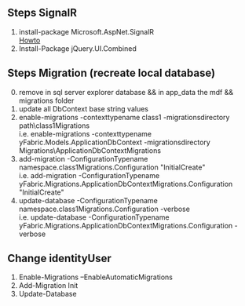 ﻿Steps SignalR
---------------
1. install-package Microsoft.AspNet.SignalR  
    [Howto](http://www.asp.net/signalr/overview/getting-started/tutorial-getting-started-with-signalr)
2. Install-Package jQuery.UI.Combined

Steps Migration (recreate local database)
---------------
0. remove in sql server explorer database && in app_data the mdf && migrations folder
1. update all DbContext base string values
2. enable-migrations -contexttypename class1 -migrationsdirectory path\class1Migrations   
   i.e. enable-migrations -contexttypename yFabric.Models.ApplicationDbContext -migrationsdirectory Migrations\ApplicationDbContextMigrations
3. add-migration -ConfigurationTypename namespace.class1Migrations.Configuration "InitialCreate"   
   i.e. add-migration -ConfigurationTypename yFabric.Migrations.ApplicationDbContextMigrations.Configuration "InitialCreate"
4. update-database  -ConfigurationTypename namespace.class1Migrations.Configuration -verbose   
   i.e. update-database  -ConfigurationTypename yFabric.Migrations.ApplicationDbContextMigrations.Configuration -verbose

Change identityUser
-------------------

1. Enable-Migrations –EnableAutomaticMigrations
2. Add-Migration Init 
3. Update-Database